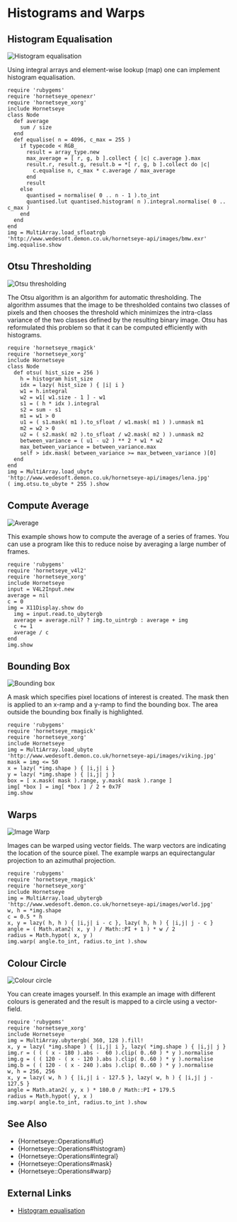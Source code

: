 Histograms and Warps
====================

Histogram Equalisation
----------------------

![Histogram equalisation](images/equalised.jpg)

Using integral arrays and element-wise lookup (map) one can implement histogram equalisation.

    require 'rubygems'
    require 'hornetseye_openexr'
    require 'hornetseye_xorg'
    include Hornetseye
    class Node
      def average
        sum / size
      end
      def equalise( n = 4096, c_max = 255 )
        if typecode < RGB_
          result = array_type.new
          max_average = [ r, g, b ].collect { |c| c.average }.max
          result.r, result.g, result.b = *[ r, g, b ].collect do |c|
            c.equalise n, c_max * c.average / max_average
          end
          result
        else
          quantised = normalise( 0 .. n - 1 ).to_int
          quantised.lut quantised.histogram( n ).integral.normalise( 0 .. c_max )
        end
      end
    end
    img = MultiArray.load_sfloatrgb 'http://www.wedesoft.demon.co.uk/hornetseye-api/images/bmw.exr'
    img.equalise.show

Otsu Thresholding
-----------------

![Otsu thresholding](images/otsu.png)

The Otsu algorithm is an algorithm for automatic thresholding. The algorithm assumes that the image to be thresholded contains two classes of pixels and then chooses the threshold which minimizes the intra-class variance of the two classes defined by the resulting binary image. Otsu has reformulated this problem so that it can be computed efficiently with histograms.

    require 'hornetseye_rmagick'
    require 'hornetseye_xorg'
    include Hornetseye
    class Node
      def otsu( hist_size = 256 )
        h = histogram hist_size
        idx = lazy( hist_size ) { |i| i }
        w1 = h.integral
        w2 = w1[ w1.size - 1 ] - w1
        s1 = ( h * idx ).integral
        s2 = sum - s1
        m1 = w1 > 0
        u1 = ( s1.mask( m1 ).to_sfloat / w1.mask( m1 ) ).unmask m1
        m2 = w2 > 0
        u2 = ( s2.mask( m2 ).to_sfloat / w2.mask( m2 ) ).unmask m2
        between_variance = ( u1 - u2 ) ** 2 * w1 * w2
        max_between_variance = between_variance.max
        self > idx.mask( between_variance >= max_between_variance )[0]
      end
    end
    img = MultiArray.load_ubyte 'http://www.wedesoft.demon.co.uk/hornetseye-api/images/lena.jpg'
    ( img.otsu.to_ubyte * 255 ).show

Compute Average
---------------

![Average](images/average.jpg)

This example shows how to compute the average of a series of frames. You can use a program like this to reduce noise by averaging a large number of frames.

    require 'rubygems'
    require 'hornetseye_v4l2'
    require 'hornetseye_xorg'
    include Hornetseye
    input = V4L2Input.new
    average = nil
    c = 0
    img = X11Display.show do
      img = input.read.to_ubytergb
      average = average.nil? ? img.to_uintrgb : average + img
      c += 1
      average / c
    end
    img.show

Bounding Box
------------

![Bounding box](images/bbox.jpg)

A mask which specifies pixel locations of interest is created. The mask then is applied to an x-ramp and a y-ramp to find the bounding box. The area outside the bounding box finally is highlighted.

    require 'rubygems'
    require 'hornetseye_rmagick'
    require 'hornetseye_xorg'
    include Hornetseye
    img = MultiArray.load_ubyte 'http://www.wedesoft.demon.co.uk/hornetseye-api/images/viking.jpg'
    mask = img <= 50
    x = lazy( *img.shape ) { |i,j| i }
    y = lazy( *img.shape ) { |i,j| j }
    box = [ x.mask( mask ).range, y.mask( mask ).range ]
    img[ *box ] = img[ *box ] / 2 + 0x7F
    img.show

Warps
-----

![Image Warp](images/polar.jpg)

Images can be warped using vector fields. The warp vectors are indicating the location of the source pixel. The example warps an equirectangular projection to an azimuthal projection.

    require 'rubygems'
    require 'hornetseye_rmagick'
    require 'hornetseye_xorg'
    include Hornetseye
    img = MultiArray.load_ubytergb 'http://www.wedesoft.demon.co.uk/hornetseye-api/images/world.jpg'
    w, h = *img.shape
    c = 0.5 * h
    x, y = lazy( h, h ) { |i,j| i - c }, lazy( h, h ) { |i,j| j - c }
    angle = ( Math.atan2( x, y ) / Math::PI + 1 ) * w / 2
    radius = Math.hypot( x, y )
    img.warp( angle.to_int, radius.to_int ).show

Colour Circle
-------------

![Colour circle](images/ccircle.jpg)

You can create images yourself.  In this example an image with different colours is generated and the result is mapped to a circle using a vector-field.

    require 'rubygems'
    require 'hornetseye_xorg'
    include Hornetseye
    img = MultiArray.ubytergb( 360, 128 ).fill!
    x, y = lazy( *img.shape ) { |i,j| i }, lazy( *img.shape ) { |i,j| j }
    img.r = ( ( ( x - 180 ).abs -  60 ).clip( 0..60 ) * y ).normalise
    img.g = ( ( 120 - ( x - 120 ).abs ).clip( 0..60 ) * y ).normalise
    img.b = ( ( 120 - ( x - 240 ).abs ).clip( 0..60 ) * y ).normalise
    w, h = 256, 256
    x, y = lazy( w, h ) { |i,j| i - 127.5 }, lazy( w, h ) { |i,j| j - 127.5 }
    angle = Math.atan2( y, x ) * 180.0 / Math::PI + 179.5
    radius = Math.hypot( y, x )
    img.warp( angle.to_int, radius.to_int ).show

See Also
--------

* {Hornetseye::Operations#lut}
* {Hornetseye::Operations#histogram}
* {Hornetseye::Operations#integral}
* {Hornetseye::Operations#mask}
* {Hornetseye::Operations#warp}

External Links
--------------

* [Histogram equalisation](http://en.wikipedia.org/wiki/Histogram_Equalization)

